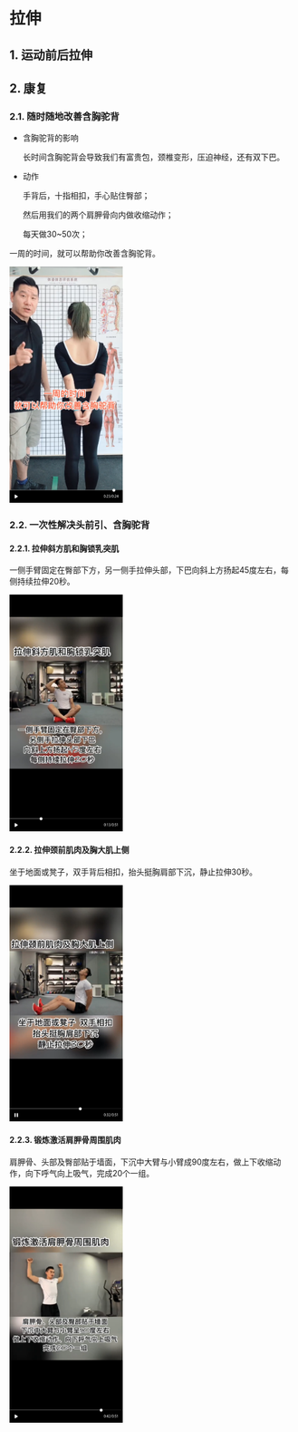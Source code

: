 # 拉伸

## 1. 运动前后拉伸

## 2. 康复

### 2.1. 随时随地改善含胸驼背

- 含胸驼背的影响

  长时间含胸驼背会导致我们有富贵包，颈椎变形，压迫神经，还有双下巴。

- 动作

  手背后，十指相扣，手心贴住臀部；

  然后用我们的两个肩胛骨向内做收缩动作；

  每天做30~50次；


一周的时间，就可以帮助你改善含胸驼背。

<img src="../../assets/images/img_stretch_20191109185854.png" width = "200" alt="img_stretch_1.png"/>


### 2.2. 一次性解决头前引、含胸驼背

#### 2.2.1. 拉伸斜方肌和胸锁乳突肌


一侧手臂固定在臀部下方，另一侧手拉伸头部，下巴向斜上方扬起45度左右，每侧持续拉伸20秒。

<img src="../../assets/images/img_stretch_20191109190342.png" width = "200" alt="img_stretch_2.png"/>


#### 2.2.2. 拉伸颈前肌肉及胸大肌上侧


坐于地面或凳子，双手背后相扣，抬头挺胸肩部下沉，静止拉伸30秒。

<img src="../../assets/images/img_stretch_20191109190311.png" width = "200" alt="img_stretch_3.png"/>


#### 2.2.3. 锻炼激活肩胛骨周围肌肉


肩胛骨、头部及臀部贴于墙面，下沉中大臂与小臂成90度左右，做上下收缩动作，向下呼气向上吸气，完成20个一组。

<img src="../../assets/images/img_stretch_20191109190333.png" width = "200" alt="img_stretch_4.png"/>


